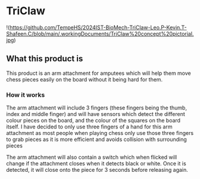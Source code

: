 # TriClaw

!(https://github.com/TempeHS/2024IST-BioMech-TriClaw-Leo.P-Kevin.T-Shafeen.C/blob/main/.workingDocuments/TriClaw%20concept%20pictorial.jpg)

## What this product is
This product is an arm attachment for amputees which will help them move chess pieces easily on the board without it being hard for them. 

### How it works
The arm attachment will include 3 fingers (these fingers being the thumb, index and middle finger) and will have sensors which detect the different colour pieces on the board, and the colour of the squares on the board itself. I have decided to only use three fingers of a hand for this arm attachment as most people when playing chess only use those three fingers to grab pieces as it is more efficient and avoids collision with surrounding pieces

The arm attachment will also contain a switch which when flicked will change if the attachment closes when it detects black or white. Once it is detected, it will close onto the piece for 3 seconds before releasing again.